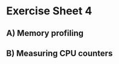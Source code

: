 Exercise Sheet 4
================


A) Memory profiling
-------------------





B) Measuring CPU counters
-------------------------